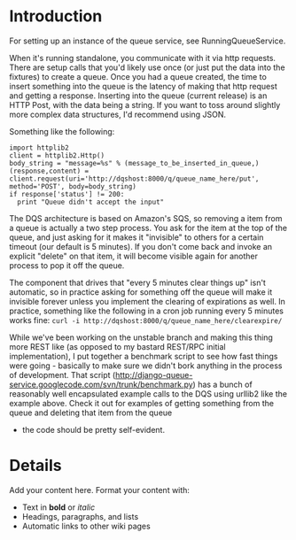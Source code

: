# Introduction #

For setting up an instance of the queue service, see RunningQueueService.

When it's running standalone, you communicate with it via http
requests. There are setup calls that you'd likely use once (or just
put the data into the fixtures) to create a queue. Once you had a
queue created, the time to insert something into the queue is the
latency of making that http request and getting a response. Inserting
into the queue (current release) is an HTTP Post, with the data being
a string. If you want to toss around slightly more complex data
structures, I'd recommend using JSON.

Something like the following:

```
import httplib2
client = httplib2.Http()
body_string = "message=%s" % (message_to_be_inserted_in_queue,)
(response,content) =
client.request(uri='http://dqshost:8000/q/queue_name_here/put',
method='POST', body=body_string)
if response['status'] != 200:
  print "Queue didn't accept the input"
```

The DQS architecture is based on Amazon's SQS, so removing a item from
a queue is actually a two step process. You ask for the item at the
top of the queue, and just asking for it makes it "invisible" to
others for a certain timeout (our default is 5 minutes). If you don't
come back and invoke an explicit "delete" on that item, it will become
visible again for another process to pop it off the queue.

The component that drives that "every 5 minutes clear things up" isn't
automatic, so in practice asking for something off the queue will make
it invisible forever unless you implement the clearing of expirations
as well. In practice, something like the following in a cron job
running every 5 minutes works fine:
`curl -i http://dqshost:8000/q/queue_name_here/clearexpire/`

While we've been working on the unstable branch and making this thing
more REST like (as opposed to my bastard REST/RPC initial
implementation), I put together a benchmark script to see how fast
things were going - basically to make sure we didn't bork anything in
the process of development. That script
(http://django-queue-service.googlecode.com/svn/trunk/benchmark.py)
has a bunch of reasonably well encapsulated example calls to the DQS
using urllib2 like the example above. Check it out for examples of
getting something from the queue and deleting that item from the queue
- the code should be pretty self-evident.


# Details #

Add your content here.  Format your content with:
  * Text in **bold** or _italic_
  * Headings, paragraphs, and lists
  * Automatic links to other wiki pages